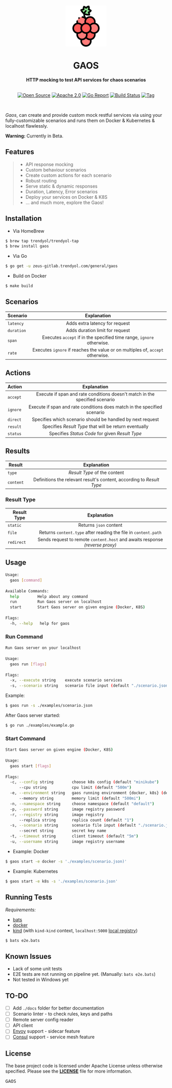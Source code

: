 <p align="center"><a href="https://github.com/Trendyol/gaos" target="_blank"><img height="128" src="https://raw.githubusercontent.com/Trendyol/gaos/master/.res/logo.png"></a></p>

<h1 align="center">GAOS</h1>

<div align="center">
 <strong>
   HTTP mocking to test API services for chaos scenarios
 </strong>
</div>

<br />

<p align="center">
  <a href="https://github.com/ellerbrock/open-source-badges/"><img src="https://badges.frapsoft.com/os/v1/open-source.png?v=103" alt="Open Source"></a>
  <a href="https://opensource.org/licenses/Apache-2.0"><img src="https://img.shields.io/badge/License-Apache%202.0-blue.svg" alt="Apache 2.0"></a>
  <a href="https://goreportcard.com/badge/github.com/Trendyol/gaos"><img src="https://goreportcard.com/report/github.com/Trendyol/gaos" alt="Go Report"></a>
  <a href="https://github.com/Trendyol/gaos/workflows/test/badge.svg"><img src="https://github.com/Trendyol/gaos/actions?query=workflow%3Atest" alt="Build Status"></a>
  <a href="https://img.shields.io/github/tag/Trendyol/gaos.svg"><img src="https://github.com/Trendyol/gaos/releases/latest" alt="Tag"></a>
</p>

<br />

*Gaos*, can create and provide custom mock restful services via using your fully-customizable scenarios and runs them on Docker & Kubernetes & localhost flawlessly.

**Warning:** Currently in Beta.

## Features

> * API response mocking
> * Custom behaviour scenarios
> * Create custom actions for each scenario
> * Robust routing
> * Serve static & dynamic responses
> * Duration, Latency, Error scenarios
> * Deploy your services on Docker & K8S
> * ... and much more, explore the Gaos!

## Installation

* Via HomeBrew
```bash
$ brew tap trendyol/trendyol-tap
$ brew install gaos
```

* Via Go
```bash
$ go get -u zeus-gitlab.trendyol.com/general/gaos 
```

* Build on Docker
```bash
$ make build
```

## Scenarios

| Scenario		         | Explanation								      |
| ---------------------- |:----------------------------------------------:|
| `latency`				 | Adds extra latency for request  |
| `duration`		     | Adds duration limit for request  |
| `span`				 | Executes `accept` if in the specified time range, `ignore` otherwise.  |
| `rate`				 | Executes `ignore` if reaches the value or on multiples of, `accept` otherwise.  |

## Actions

| Action		         | Explanation								      |
| ---------------------- |:----------------------------------------------:|
| `accept`				 | Execute if span and rate conditions doesn't match in the specified scenario  |
| `ignore`				 | Execute if span and rate conditions does match in the specified scenario  |
| `direct`				 | Specifies which scenario should be handled by next request  |
| `result`				 | Specifies *Result Type* that will be return eventually  |
| `status`				 | Specifies *Status Code* for given *Result Type*  |

## Results

| Result		         | Explanation								      |
| ---------------------- |:----------------------------------------------:|
| `type`				 | *Result Type* of the content  |
| `content`				 | Definitions the relevant result's content, according to *Result Type*  |

### Result Type

| Result Type		     | Explanation								      |
| ---------------------- |:----------------------------------------------:|
| `static`				 | Returns `json` content  |
| `file`				 | Returns `content.type` after reading the file in `content.path`  |
| `redirect`		     | Sends request to remote `content.host` and awaits response _(reverse proxy)_ |

## Usage

```bash
Usage:
  gaos [command]

Available Commands:
  help        Help about any command
  run         Run Gaos server on localhost
  start       Start Gaos server on given engine (Docker, K8S)

Flags:
  -h, --help   help for gaos
```

### Run Command

```bash
Run Gaos server on your localhost

Usage:
  gaos run [flags]

Flags:
  -x, --execute string    execute scenario services
  -s, --scenario string   scenario file input (default "./scenario.json")
```

Example:

```bash
$ gaos run -s ./examples/scenario.json
```

After Gaos server started:

```bash
$ go run ./examples/example.go
```

### Start Command

```bash
Start Gaos server on given engine (Docker, K8S)

Usage:
  gaos start [flags]

Flags:
  -c, --config string        choose k8s config (default "minikube")
      --cpu string           cpu limit (default "500m")
  -e, --environment string   gaos running environment {docker, k8s} (default "local")
	  --memory string        memory limit (default "500mi")
  -n, --namespace string     choose namespace (default "default")
  -p, --password string      image registry password
  -r, --registry string      image registry
	  --replica string       replica count (default "1")
  -s, --scenario string      scenario file input (default "./scenario.json")
	  --secret string        secret key name
  -t, --timeout string       client timeout (default "5m")
  -u, --username string      image registry username
```

* Example: Docker

```bash
$ gaos start -e docker -s './examples/scenario.json)'
```

* Example: Kubernetes

```bash
$ gaos start -e k8s -s './examples/scenario.json'
```

## Running Tests

*Requirements:*

* [bats](https://github.com/bats-core/bats-core)
* [docker](https://www.docker.com/)
* [kind](https://github.com/kubernetes-sigs/kind) (with `kind-kind` context, `localhost:5000` [local registry](https://kind.sigs.k8s.io/docs/user/local-registry/))

```bash
$ bats e2e.bats
```

## Known Issues

* Lack of some unit tests
* E2E tests are not running on pipeline yet. (Manually: `bats e2e.bats`)
* Not tested in Windows yet

## TO-DO

* [ ] Add `./docs` folder for better documentation
* [ ] Scenario linter - to check rules, keys and paths
* [ ] Remote server config reader
* [ ] API client
* [ ] [Envoy](https://www.envoyproxy.io/) support - sidecar feature
* [ ] [Consul](https://www.consul.io/) support - service mesh feature

## License

The base project code is licensed under Apache License unless otherwise specified. Please see the **[LICENSE](https://github.com/Trendyol/gaos/blob/master/LICENSE)** file for more information.

<kbd>GAOS</kbd>
